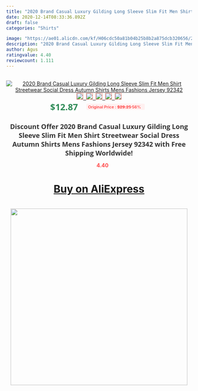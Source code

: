 ```yaml
---
title: "2020 Brand Casual Luxury Gilding Long Sleeve Slim Fit Men Shirt Streetwear Social Dress Autumn Shirts Mens Fashions Jersey 92342"
date: 2020-12-14T08:33:36.892Z
draft: false
categories: "Shirts"

image: "https://ae01.alicdn.com/kf/H06cdc50a81b04b25b8b2a875dcb320656/2020-Brand-Casual-Luxury-Gilding-Long-Sleeve-Slim-Fit-Men-Shirt-Streetwear-Social-Dress-Autumn-Shirts.jpg"
description: "2020 Brand Casual Luxury Gilding Long Sleeve Slim Fit Men Shirt Streetwear Social Dress Autumn Shirts Mens Fashions Jersey 92342"
author: Agus
ratingvalue: 4.40
reviewcount: 1.111
---
```

<br>
<div style="text-align: center;">
<a href="https://s.click.aliexpress.com/e/_AS0UNn" target="_blank" rel="nofollow noopener noreferrer"><img alt="2020 Brand Casual Luxury Gilding Long Sleeve Slim Fit Men Shirt Streetwear Social Dress Autumn Shirts Mens Fashions Jersey 92342" class="magnifier-image" src="https://ae01.alicdn.com/kf/H06cdc50a81b04b25b8b2a875dcb320656/2020-Brand-Casual-Luxury-Gilding-Long-Sleeve-Slim-Fit-Men-Shirt-Streetwear-Social-Dress-Autumn-Shirts.jpg_640x640.jpg">
<br>
<img style="border:1px solid salmon" src="https://ae01.alicdn.com/kf/H06cdc50a81b04b25b8b2a875dcb320656/2020-Brand-Casual-Luxury-Gilding-Long-Sleeve-Slim-Fit-Men-Shirt-Streetwear-Social-Dress-Autumn-Shirts.jpg_120x120.jpg">&nbsp;&nbsp;<img style="border:1px solid salmon" src="https://ae01.alicdn.com/kf/Hc9d423bdac46462f8b08d095336018d2o/2020-Brand-Casual-Luxury-Gilding-Long-Sleeve-Slim-Fit-Men-Shirt-Streetwear-Social-Dress-Autumn-Shirts.jpg_120x120.jpg">&nbsp;&nbsp;<img style="border:1px solid salmon" src="https://ae01.alicdn.com/kf/Ha2f36a1dd300453d96062536a2040d2eu/2020-Brand-Casual-Luxury-Gilding-Long-Sleeve-Slim-Fit-Men-Shirt-Streetwear-Social-Dress-Autumn-Shirts.jpg_120x120.jpg">&nbsp;&nbsp;<img style="border:1px solid salmon" src="https://ae01.alicdn.com/kf/Hbfa151c6c7a8483c9342ea9597790b2aX/2020-Brand-Casual-Luxury-Gilding-Long-Sleeve-Slim-Fit-Men-Shirt-Streetwear-Social-Dress-Autumn-Shirts.jpg_120x120.jpg">&nbsp;&nbsp;<img style="border:1px solid salmon" src="https://ae01.alicdn.com/kf/H89cc1f2d31f24b08a57e32d13c10fe4dK/2020-Brand-Casual-Luxury-Gilding-Long-Sleeve-Slim-Fit-Men-Shirt-Streetwear-Social-Dress-Autumn-Shirts.jpg_120x120.jpg"></a></div><br0>
<div style="text-align: center;"><span style="background-color: white; border: 0px; box-sizing: border-box; color: seagreen; display: inline-block; font-family: &quot;open sans&quot; , &quot;arial&quot; , &quot;helvetica&quot; , sans-serif , &quot;heiti&quot;; font-size: 24px; font-stretch: inherit; font-weight: 700; line-height: inherit; margin: 0px 10px 0px 0px; padding: 0px; vertical-align: middle;">$12.87 </span>
<span style="background: rgb(255 , 241 , 241); border-radius: 3px; border: 0px; box-sizing: border-box; color: #ff4747; display: inline-block; font-family: inherit; font-size: 12px; font-stretch: inherit; font-style: inherit; font-variant: inherit; font-weight: 600; line-height: inherit; margin: 0px; padding: 2px 5px; transform: scale(0.9); vertical-align: middle;">Original Price : <b style="text-decoration: line-through;">$29.25 </b> 56%&nbsp;&nbsp;</span></div>
<h1 style="color: #333333; display: inline-block; font-family: &quot;open sans&quot; , &quot;arial&quot; , &quot;helvetica&quot; , sans-serif , &quot;heiti&quot;; font-size: 18px; font-stretch: inherit; font-weight: 700; text-align: center;">Discount Offer 2020 Brand Casual Luxury Gilding Long Sleeve Slim Fit Men Shirt Streetwear Social Dress Autumn Shirts Mens Fashions Jersey 92342 with Free Shipping Worldwide!</h1>
<div style="color: #ff4747; text-align: center;">
<img src="https://4.bp.blogspot.com/-M0ZcTcb-5uY/XleCXlxnR4I/AAAAAAAAAEc/OrjgMkXV1oMQFaCRZj5HQwOCBcu3w1FegCPcBGAYYCw/s1600/star.png" style="height: 15px;">&nbsp;<b>4.40</b></div>
<div class="button_cont" align="center"><a class="buynow_a" href="https://s.click.aliexpress.com/e/_AS0UNn" target="_blank" rel="nofollow noopener noreferrer"><H1>Buy on AliExpress</H1></a></div><br>
<div class="separator" style="clear: both; text-align: center;">
<img src="https://lh3.googleusercontent.com/-pTy5HemUv9M/XlePHvY0dAI/AAAAAAAAAE4/0nX5iRUoIWY8eMW9Dpxeirr157OZliDIgCLcBGAsYHQ/s1600/badge.gif" width="480">
</div>
